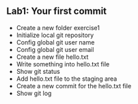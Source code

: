 ## Lab1: Your first commit

- Create a new folder exercise1
- Initialize local git repository
- Config global git user name
- Config global git user email
- Create a new file hello.txt
- Write something into hello.txt file
- Show git status
- Add hello.txt file to the staging area
- Create a new commit for the hello.txt file
- Show git log
